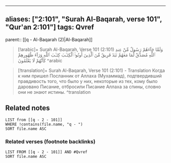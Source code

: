 
---
aliases: ["2:101", "Surah Al-Baqarah, verse 101", "Qur'an 2:101"]
tags: Qvref
---

parent:: [[q - Al-Baqarah (2)|Al-Baqarah]]

> [!arabic]+ Surah Al-Baqarah, Verse 101 (2:101)
> <span class="quran-arabic">وَلَمَّا جَآءَهُمْ رَسُولٌ مِّنْ عِندِ ٱللَّهِ مُصَدِّقٌ لِّمَا مَعَهُمْ نَبَذَ فَرِيقٌ مِّنَ ٱلَّذِينَ أُوتُوا۟ ٱلْكِتَـٰبَ كِتَـٰبَ ٱللَّهِ وَرَآءَ ظُهُورِهِمْ كَأَنَّهُمْ لَا يَعْلَمُونَ</span>
^arabic

> [!translation]+ Surah Al-Baqarah, Verse 101 (2:101) - Translation
> Когда к ним пришел Посланник от Аллаха (Мухаммад), подтвердивший правдивость того, что было у них, некоторые из тех, кому было даровано Писание, отбросили Писание Аллаха за спины, словно они не знают истины.
^translation



## Related notes
```dataview
LIST from [[q - 2 - 101]]
WHERE !contains(file.name, "q - ")
SORT file.name ASC
```

### Related verses (footnote backlinks)
```dataview
LIST FROM [[q - 2 - 101]] AND #Qvref
SORT file.name ASC
```

